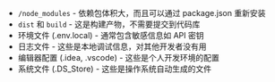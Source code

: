 
- `/node_modules` - 依赖包体积大，而且可以通过 package.json 重新安装
- `dist` 和 `build` - 这是构建产物，不需要提交到代码库
- 环境文件 (.env.local) - 通常包含敏感信息如 API 密钥
- 日志文件 - 这些是本地调试信息，对其他开发者没有用
- 编辑器配置 (.idea, .vscode) - 这些是个人开发环境的配置
- 系统文件 (.DS_Store) - 这些是操作系统自动生成的文件